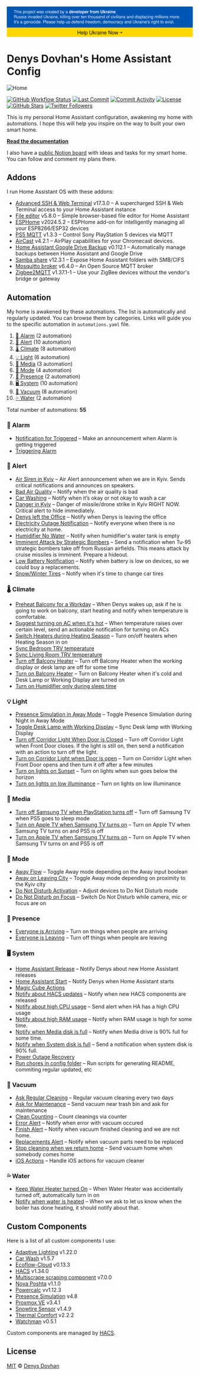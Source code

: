 [![SWUbanner](https://raw.githubusercontent.com/vshymanskyy/StandWithUkraine/main/banner-direct-single.svg)](https://stand-with-ukraine.pp.ua/)

# Denys Dovhan's Home Assistant Config

![Home](https://user-images.githubusercontent.com/3459374/152371766-1d2a1e17-34d3-4fe6-9e6d-aded02f14de1.png)

[![GitHub Workflow Status][github-img]][github-url]
[![Last Commit][last-commit-img]][github-url]
[![Commit Activity][commit-activity-img]][github-url]
[![License][license-img]][license-url]
[![GitHub Stars][stars-img]][github-url]
[![Twitter Followers][twitter-img]][twitter-url]

This is my personal Home Assistant configuration, awakening my home with automations. I hope this will help you inspire on the way to built your own smart home.

[**Read the documentation**](https://denysdovhan.com/smart-home)

I also have a [public Notion board](https://www.notion.so/denysdovhan/f09ea06da5db4cfa84d3ca50417b93b2?v=5fccab53c2fd4ac188ee0b92c2ca1cb9) with ideas and tasks for my smart home. You can follow and comment my plans there.

## Addons

I run Home Assistant OS with these addons:

<!-- start-addons -->

- [Advanced SSH & Web Terminal](https://github.com/hassio-addons/addon-ssh) v17.3.0 – A supercharged SSH & Web Terminal access to your Home Assistant instance
- [File editor](https://github.com/home-assistant/addons/tree/master/configurator) v5.8.0 – Simple browser-based file editor for Home Assistant
- [ESPHome](https://esphome.io/) v2024.5.2 – ESPHome add-on for intelligently managing all your ESP8266/ESP32 devices
- [PS5 MQTT](https://github.com/FunkeyFlo/ps5-mqtt/tree/main/add-ons/ps5-mqtt) v1.3.3 – Control Sony PlayStation 5 devices via MQTT
- [AirCast](https://github.com/hassio-addons/addon-aircast) v4.2.1 – AirPlay capabilities for your Chromecast devices.
- [Home Assistant Google Drive Backup](https://github.com/sabeechen/hassio-google-drive-backup) v0.112.1 – Automatically manage backups between Home Assistant and Google Drive
- [Samba share](https://github.com/home-assistant/addons/tree/master/samba) v12.3.1 – Expose Home Assistant folders with SMB/CIFS
- [Mosquitto broker](https://github.com/home-assistant/addons/tree/master/mosquitto) v6.4.0 – An Open Source MQTT broker
- [Zigbee2MQTT](https://github.com/zigbee2mqtt/hassio-zigbee2mqtt/tree/master/zigbee2mqtt) v1.37.1-1 – Use your ZigBee devices without the vendor's bridge or gateway
<!-- end-addons -->

## Automation

My home is awakened by these automations. The list is automatically and regularly updated. You can browse them by categories. Links will guide you to the specific automation in `automations.yaml` file.

<!-- start-automations -->

1. [🚨 Alarm](#-alarm) (2 automation)
1. [🔔 Alert](#-alert) (10 automation)
1. [🌡️ Climate](#-climate) (8 automation)
1. [💡 Light](#-light) (6 automation)
1. [🎵 Media](#-media) (3 automation)
1. [🚦 Mode](#-mode) (4 automation)
1. [🔘 Presence](#-presence) (2 automation)
1. [🖥️ System](#-system) (10 automation)
1. [🧹 Vacuum](#-vacuum) (8 automation)
1. [💦 Water](#-water) (2 automation)

Total number of automations: **55**️

### 🚨 Alarm

- [Notification for Triggered](https://github.com/denysdovhan/home-assistant-config/blob/a4c0c5d8fe9289ebde2830efa7734e31f6929ba7/automations.yaml#L75) – Make an announcement when Alarm is getting triggered
- [Triggering Alarm](https://github.com/denysdovhan/home-assistant-config/blob/a4c0c5d8fe9289ebde2830efa7734e31f6929ba7/automations.yaml#L52)

### 🔔 Alert

- [Air Siren in Kyiv](https://github.com/denysdovhan/home-assistant-config/blob/a4c0c5d8fe9289ebde2830efa7734e31f6929ba7/automations.yaml#L1) – Air Alert announcement when we are in Kyiv. Sends critical notifications and announces on speakers.
- [Bad Air Quality](https://github.com/denysdovhan/home-assistant-config/blob/a4c0c5d8fe9289ebde2830efa7734e31f6929ba7/automations.yaml#L359) – Notify when the air quality is bad
- [Car Washing](https://github.com/denysdovhan/home-assistant-config/blob/a4c0c5d8fe9289ebde2830efa7734e31f6929ba7/automations.yaml#L419) – Notify when it’s okay or not okay to wash a car
- [Danger in Kyiv](https://github.com/denysdovhan/home-assistant-config/blob/a4c0c5d8fe9289ebde2830efa7734e31f6929ba7/automations.yaml#L2166) – Danger of missile/drone strike in Kyiv RIGHT NOW. Critical alert to hide immediately.
- [Denys left the Office](https://github.com/denysdovhan/home-assistant-config/blob/a4c0c5d8fe9289ebde2830efa7734e31f6929ba7/automations.yaml#L2034) – Notify when Denys is leaving the office
- [Electricity Outage Notification](https://github.com/denysdovhan/home-assistant-config/blob/a4c0c5d8fe9289ebde2830efa7734e31f6929ba7/automations.yaml#L2274) – Notify everyone when there is no electricity at home.
- [Humidifier No Water](https://github.com/denysdovhan/home-assistant-config/blob/a4c0c5d8fe9289ebde2830efa7734e31f6929ba7/automations.yaml#L393) – Notify when humidifier's water tank is empty
- [Imminent Attack by Strategic Bombers](https://github.com/denysdovhan/home-assistant-config/blob/a4c0c5d8fe9289ebde2830efa7734e31f6929ba7/automations.yaml#L2251) – Send a notification when Tu-95 strategic bombers take off from Russian airfields. This means attack by cruise missiles is imminent. Prepare a hideout.
- [Low Battery Notification](https://github.com/denysdovhan/home-assistant-config/blob/a4c0c5d8fe9289ebde2830efa7734e31f6929ba7/automations.yaml#L2331) – Notify when battery is low on devices, so we could buy a replacements.
- [Snow/Winter Tires](https://github.com/denysdovhan/home-assistant-config/blob/a4c0c5d8fe9289ebde2830efa7734e31f6929ba7/automations.yaml#L469) – Notify when it's time to change car tires

### 🌡️ Climate

- [Preheat Balcony for a Workday](https://github.com/denysdovhan/home-assistant-config/blob/a4c0c5d8fe9289ebde2830efa7734e31f6929ba7/automations.yaml#L725) – When Denys wakes up, ask if he is going to work on balcony, start heating and notify when temperature is comfortable.
- [Suggest turning on AC when it's hot](https://github.com/denysdovhan/home-assistant-config/blob/a4c0c5d8fe9289ebde2830efa7734e31f6929ba7/automations.yaml#LNone) – When temperature raises over certain level, send an actionable notification for turning on ACs
- [Switch Heaters during Heating Season](https://github.com/denysdovhan/home-assistant-config/blob/a4c0c5d8fe9289ebde2830efa7734e31f6929ba7/automations.yaml#L560) – Turn on/off heaters when Heating Season in on
- [Sync Bedroom TRV temperature](https://github.com/denysdovhan/home-assistant-config/blob/a4c0c5d8fe9289ebde2830efa7734e31f6929ba7/automations.yaml#L551)
- [Sync Living Room TRV temperature](https://github.com/denysdovhan/home-assistant-config/blob/a4c0c5d8fe9289ebde2830efa7734e31f6929ba7/automations.yaml#L542)
- [Turn off Balcony Heater](https://github.com/denysdovhan/home-assistant-config/blob/a4c0c5d8fe9289ebde2830efa7734e31f6929ba7/automations.yaml#L673) – Turn off Balcony Heater when the working display or desk lamp are off for some time
- [Turn on Balcony Heater](https://github.com/denysdovhan/home-assistant-config/blob/a4c0c5d8fe9289ebde2830efa7734e31f6929ba7/automations.yaml#L633) – Turn on Balcony Heater when it's cold and Desk Lamp or Working Display are turned on
- [Turn on Humidifier only during sleep time](https://github.com/denysdovhan/home-assistant-config/blob/a4c0c5d8fe9289ebde2830efa7734e31f6929ba7/automations.yaml#L1774)

### 💡 Light

- [Presence Simulation in Away Mode](https://github.com/denysdovhan/home-assistant-config/blob/a4c0c5d8fe9289ebde2830efa7734e31f6929ba7/automations.yaml#L1111) – Toggle Presence Simulation during Night in Away Mode
- [Toggle Desk Lamp with Working Display](https://github.com/denysdovhan/home-assistant-config/blob/a4c0c5d8fe9289ebde2830efa7734e31f6929ba7/automations.yaml#L1026) – Sync Desk lamp with Working Display
- [Turn off Corridor Light When Door is Closed](https://github.com/denysdovhan/home-assistant-config/blob/a4c0c5d8fe9289ebde2830efa7734e31f6929ba7/automations.yaml#L950) – Turn off Corridor Light when Front Door closes. If the light is still on, then send a notification with an action to turn off the light.
- [Turn on Corridor Light when Door is open](https://github.com/denysdovhan/home-assistant-config/blob/a4c0c5d8fe9289ebde2830efa7734e31f6929ba7/automations.yaml#L927) – Turn on Corridor Light when Front Door opens and then turn it off after a few minutes
- [Turn on lights on Sunset](https://github.com/denysdovhan/home-assistant-config/blob/a4c0c5d8fe9289ebde2830efa7734e31f6929ba7/automations.yaml#L819) – Turn on lights when sun goes below the horizon
- [Turn on lights on low illuminance](https://github.com/denysdovhan/home-assistant-config/blob/a4c0c5d8fe9289ebde2830efa7734e31f6929ba7/automations.yaml#L868) – Turn on lights on low illuminance

### 🎵 Media

- [Turn off Samsung TV when PlayStation turns off](https://github.com/denysdovhan/home-assistant-config/blob/a4c0c5d8fe9289ebde2830efa7734e31f6929ba7/automations.yaml#L95) – Turn off Samsung TV when PS5 goes to sleep mode
- [Turn on Apple TV when Samsung TV turns on](https://github.com/denysdovhan/home-assistant-config/blob/a4c0c5d8fe9289ebde2830efa7734e31f6929ba7/automations.yaml#L1943) – Turn on Apple TV when Samsung TV turns on and PS5 is off
- [Turn on Apple TV when Samsung TV turns on](https://github.com/denysdovhan/home-assistant-config/blob/a4c0c5d8fe9289ebde2830efa7734e31f6929ba7/automations.yaml#L1943) – Turn on Apple TV when Samsung TV turns on and PS5 is off

### 🚦 Mode

- [Away Flow](https://github.com/denysdovhan/home-assistant-config/blob/a4c0c5d8fe9289ebde2830efa7734e31f6929ba7/automations.yaml#L1077) – Toggle Away mode depending on the Away input boolean
- [Away on Leaving City](https://github.com/denysdovhan/home-assistant-config/blob/a4c0c5d8fe9289ebde2830efa7734e31f6929ba7/automations.yaml#L1087) – Toggle Away mode depending on proximity to the Kyiv city
- [Do Not Disturb Activation](https://github.com/denysdovhan/home-assistant-config/blob/a4c0c5d8fe9289ebde2830efa7734e31f6929ba7/automations.yaml#L1042) – Adjust devices to Do Not Disturb mode
- [Do Not Disturb on Focus](https://github.com/denysdovhan/home-assistant-config/blob/a4c0c5d8fe9289ebde2830efa7734e31f6929ba7/automations.yaml#L1059) – Switch Do Not Disturb while camera, mic or focus are on

### 🔘 Presence

- [Everyone is Arriving](https://github.com/denysdovhan/home-assistant-config/blob/a4c0c5d8fe9289ebde2830efa7734e31f6929ba7/automations.yaml#L1139) – Turn on things when people are arriving
- [Everyone is Leaving](https://github.com/denysdovhan/home-assistant-config/blob/a4c0c5d8fe9289ebde2830efa7734e31f6929ba7/automations.yaml#L1219) – Turn off things when people are leaving

### 🖥️ System

- [Home Assistant Release](https://github.com/denysdovhan/home-assistant-config/blob/a4c0c5d8fe9289ebde2830efa7734e31f6929ba7/automations.yaml#L244) – Notify Denys about new Home Assistant releases
- [Home Assistant Start](https://github.com/denysdovhan/home-assistant-config/blob/a4c0c5d8fe9289ebde2830efa7734e31f6929ba7/automations.yaml#L313) – Notify Denys when Home Assistant starts
- [Magic Cube Actions](https://github.com/denysdovhan/home-assistant-config/blob/a4c0c5d8fe9289ebde2830efa7734e31f6929ba7/automations.yaml#L122)
- [Notify about HACS updates](https://github.com/denysdovhan/home-assistant-config/blob/a4c0c5d8fe9289ebde2830efa7734e31f6929ba7/automations.yaml#L275) – Notify when new HACS components are released
- [Notify about high CPU usage](https://github.com/denysdovhan/home-assistant-config/blob/a4c0c5d8fe9289ebde2830efa7734e31f6929ba7/automations.yaml#L2068) – Send alert when HA has a high CPU usage
- [Notify about high RAM usage](https://github.com/denysdovhan/home-assistant-config/blob/a4c0c5d8fe9289ebde2830efa7734e31f6929ba7/automations.yaml#L2099) – Notify when RAM usage is high for some time.
- [Notify when Media disk is full](https://github.com/denysdovhan/home-assistant-config/blob/a4c0c5d8fe9289ebde2830efa7734e31f6929ba7/automations.yaml#L333) – Notify when Media drive is 90% full for some time.
- [Notify when System disk is full](https://github.com/denysdovhan/home-assistant-config/blob/a4c0c5d8fe9289ebde2830efa7734e31f6929ba7/automations.yaml#L2136) – Send a notification when system disk is 90% full.
- [Power Outage Recovery](https://github.com/denysdovhan/home-assistant-config/blob/a4c0c5d8fe9289ebde2830efa7734e31f6929ba7/automations.yaml#L1717)
- [Run chores in config folder](https://github.com/denysdovhan/home-assistant-config/blob/a4c0c5d8fe9289ebde2830efa7734e31f6929ba7/automations.yaml#L2022) – Run scripts for generating README, commiting regular updated, etc

### 🧹 Vacuum

- [Ask Regular Cleaning](https://github.com/denysdovhan/home-assistant-config/blob/a4c0c5d8fe9289ebde2830efa7734e31f6929ba7/automations.yaml#L1291) – Regular vacuum cleaning every two days
- [Ask for Maintenance](https://github.com/denysdovhan/home-assistant-config/blob/a4c0c5d8fe9289ebde2830efa7734e31f6929ba7/automations.yaml#L1430) – Send vacuum near trash bin and ask for maintenance
- [Clean Counting](https://github.com/denysdovhan/home-assistant-config/blob/a4c0c5d8fe9289ebde2830efa7734e31f6929ba7/automations.yaml#L2005) – Count cleanings via counter
- [Error Alert](https://github.com/denysdovhan/home-assistant-config/blob/a4c0c5d8fe9289ebde2830efa7734e31f6929ba7/automations.yaml#L1402) – Notify when error with vacuum occured
- [Finish Alert](https://github.com/denysdovhan/home-assistant-config/blob/a4c0c5d8fe9289ebde2830efa7734e31f6929ba7/automations.yaml#L1369) – Notify when vacuum finished cleaning and we are not home.
- [Replacements Alert](https://github.com/denysdovhan/home-assistant-config/blob/a4c0c5d8fe9289ebde2830efa7734e31f6929ba7/automations.yaml#L1498) – Notify when vacuum parts need to be replaced
- [Stop cleaning when we return home](https://github.com/denysdovhan/home-assistant-config/blob/a4c0c5d8fe9289ebde2830efa7734e31f6929ba7/automations.yaml#L1351) – Send vacuum home when somebody comes home
- [iOS Actions](https://github.com/denysdovhan/home-assistant-config/blob/a4c0c5d8fe9289ebde2830efa7734e31f6929ba7/automations.yaml#L1578) – Handle iOS actions for vacuum cleaner

### 💦 Water

- [Keep Water Heater turned On](https://github.com/denysdovhan/home-assistant-config/blob/a4c0c5d8fe9289ebde2830efa7734e31f6929ba7/automations.yaml#L1978) – When Water Heater was accidentally turned off, automatically turn in on
- [Notify when water is heated](https://github.com/denysdovhan/home-assistant-config/blob/a4c0c5d8fe9289ebde2830efa7734e31f6929ba7/automations.yaml#L1649) – When we ask to let us know when the boiler has done heating, it should notify about that.
<!-- end-automations -->

## Custom Components

Here is a list of all custom components I use:

<!-- start-custom-components -->

- [Adaptive Lighting](https://github.com/basnijholt/adaptive-lighting#readme) v1.22.0
- [Car Wash](https://github.com/Limych/ha-car_wash) v1.5.7
- [Ecoflow-Cloud](https://github.com/tolwi/hassio-ecoflow-cloud) v0.13.3
- [HACS](https://hacs.xyz/docs/configuration/start) v1.34.0
- [Multiscrape scraping component](https://github.com/danieldotnl/ha-multiscrape) v7.0.0
- [Nova Poshta](https://github.com/krasnoukhov/homeassistant-nova-poshta) v1.1.0
- [Powercalc](https://github.com/bramstroker/homeassistant-powercalc) vv1.12.3
- [Presence Simulation](https://github.com/slashback100/presence_simulation) v4.8
- [Proxmox VE](https://github.com/dougiteixeira/proxmoxve) v3.4.1
- [Snowtire Sensor](https://github.com/Limych/ha-snowtire) v1.4.9
- [Thermal Comfort](https://github.com/dolezsa/thermal_comfort/blob/master/README.md) v2.2.2
- [Watchman](https://github.com/dummylabs/thewatchman) v0.5.1
<!-- end-custom-components -->

Custom components are managed by [HACS](https://hacs.xyz/).

## License

[MIT][license-url] © [Denys Dovhan][denysdovhan]

<!-- References -->

[github-url]: https://github.com/denysdovhan/home-assistant-config
[github-img]: https://img.shields.io/github/actions/workflow/status/denysdovhan/home-assistant-config/homeassistant.yml?style=flat-square
[last-commit-img]: https://img.shields.io/github/last-commit/denysdovhan/home-assistant-config?style=flat-square
[commit-activity-img]: https://img.shields.io/github/commit-activity/m/denysdovhan/home-assistant-config?style=flat-square
[license-url]: https://github.com/denysdovhan/home-assistant-config/blob/master/LICENSE
[license-img]: https://img.shields.io/github/license/denysdovhan/home-assistant-config?style=flat-square
[twitter-url]: https://twitter.com/denysdovhan
[twitter-img]: https://img.shields.io/twitter/follow/denysdovhan?label=Follow
[stars-img]: https://img.shields.io/github/stars/denysdovhan/home-assistant-config?style=social
[denysdovhan]: https://denysdovhan.com
